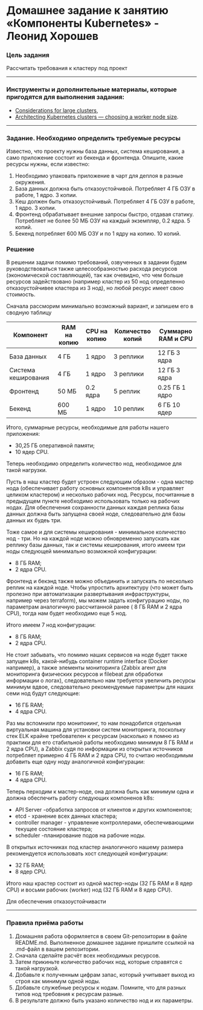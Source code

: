 # Домашнее задание к занятию «Компоненты Kubernetes» - Леонид Хорошев

### Цель задания

Рассчитать требования к кластеру под проект

------

### Инструменты и дополнительные материалы, которые пригодятся для выполнения задания:

- [Considerations for large clusters](https://kubernetes.io/docs/setup/best-practices/cluster-large/),
- [Architecting Kubernetes clusters — choosing a worker node size](https://learnk8s.io/kubernetes-node-size).

------

### Задание. Необходимо определить требуемые ресурсы
Известно, что проекту нужны база данных, система кеширования, а само приложение состоит из бекенда и фронтенда. Опишите, какие ресурсы нужны, если известно:

1. Необходимо упаковать приложение в чарт для деплоя в разные окружения. 
2. База данных должна быть отказоустойчивой. Потребляет 4 ГБ ОЗУ в работе, 1 ядро. 3 копии. 
3. Кеш должен быть отказоустойчивый. Потребляет 4 ГБ ОЗУ в работе, 1 ядро. 3 копии. 
4. Фронтенд обрабатывает внешние запросы быстро, отдавая статику. Потребляет не более 50 МБ ОЗУ на каждый экземпляр, 0.2 ядра. 5 копий. 
5. Бекенд потребляет 600 МБ ОЗУ и по 1 ядру на копию. 10 копий.

### Решение

В решении задачи помимо требований, озвученных в задании будем руководствоваться также целесообразностью расхода ресурсов (экономической составляющей), так как очевидно, что чем больше ресурсов задействовано (например кластер из 50 нод определенно отказоустойчивее кластера из 3 нод), но любой ресурс имеет свою стоимость. 

Сначала рассморим минимально возможный вариант, и запишем его в сводную таблицу

|Компонент|	RAM на копию|	CPU на копию|	Количество копий|	Суммарно RAM и CPU |
|---------|-------------|-------------|-----------------|--------------------|
|База данных|	4 ГБ	|1 ядро|	3 реплики	|12 ГБ	3 ядра |
|Система кеширования|	4 ГБ	|1 ядро|	3 реплики |	12 ГБ	3 ядра|
|Фронтенд|	50 МБ|	0.2 ядра|	5 реплик|	0.25 ГБ	1 ядро |
| Бекенд |	600 МБ	| 1 ядро |	10 реплик |	6 ГБ	10 ядер |

Итого, суммарные ресурсы, необходимые для работы нашего приложения:
- 30,25 ГБ оперативной памяти;
- 10 ядер CPU.

Теперь необходимо определить количество нод, необходимое для такой нагрузки.

Пусть в наш кластер будет устроен следующим образом - одна мастер нода (обеспечивает работу основных компонентов k8s и управляет целиком кластером) и несколько рабочих нод. Ресурсы, посчитанные в предыдущем пункте необходимо использовать только на рабочих нодах. Для обеспечения сохранности данных каждая реплика базы данных должна быть запущена своей ноде, следовательно для базы данных их будеь три.

Тоже самое и для системы кеширования - минимальное количество нод - три. Но на каждой ноде можно обновременно запускать как реплику базы данных, так и системы кеширования, итого имеем три ноды следующей минимально возможной конфигурации:
- 8 ГБ RAM;
- 2 ядра CPU.

Фронтенд и бекэнд также можно объединить и запускать по несколько реплик на каждой ноде. Чтобы упростить архитектуру (что может быть пролезно при автоматизации развертывания инфраструктуры, например через terraform), мы можем задать конфигурацию ноды, по параметрам аналогичную рассчитанной ранее ( 8 ГБ RAM и 2 ядра CPU), тогда нам будет необходимо еще 5 нод.

Итого имеем 7 нод конфигурации:
- 8 ГБ RAM;
- 2 ядра CPU.

Не стоит забывать, что помимо наших сервисов на ноде будет также запущен k8s, какой-нибудь container runtime interface (Docker например), а также элементы мониторинга (Zabbix агент для мониторинга физических ресурсов и filebeat для обработки информации о логах), следовательно нам требуется увеличить ресурсы минимум вдвое, следовательно рекомендуемые параметры для наших семи нод будут следующие:
- 16 ГБ RAM;
- 4 ядра CPU.

Раз мы вспомнили про монитоиинг, то нам понадобится отдельная виртуальная машина для установки систем мониторинга, поскольку стек ELK крайне требователен к ресурсам (насколько я помню из практики для его стабильной работы необходимо минимум 8 ГБ RAM и 2 ядра CPU), а Zabbix судя по информации из открытых источников потребляет примерно 4 ГБ RAM и 2 ядра CPU, то считаю необходимым добавить еще одну ноду аналогичной конфигурации:
- 16 ГБ RAM;
- 4 ядра CPU.

Теперь перходим к мастер-ноде, она должна быть как минимум одна и должна обеспечить работу следующих компоненов k8s:
- API Server -обработка запросов от клиентов и других компонентов;
- etcd - хранение всех данных кластера;
- сontroller manager - управление контроллерами, обеспечивающими текущее состояние кластера;
- scheduler -планирование подов на рабочие ноды.

В открытых источниках под кластер аналогичного нашему размера рекомендуется использовать хост следующей конфигурации:
- 32 ГБ RAM;
- 8 ядер CPU.

Итого наш крастер состоит из одной мастер-ноды (32 ГБ RAM и 8 ядер CPU) и восьми рабочих (worker) нод (32 ГБ RAM и 8 ядер CPU).

Для обеспечения отказоустойчивасти 


----

### Правила приёма работы

1. Домашняя работа оформляется в своем Git-репозитории в файле README.md. Выполненное домашнее задание пришлите ссылкой на .md-файл в вашем репозитории.
2. Сначала сделайте расчёт всех необходимых ресурсов.
3. Затем прикиньте количество рабочих нод, которые справятся с такой нагрузкой.
4. Добавьте к полученным цифрам запас, который учитывает выход из строя как минимум одной ноды. 
5. Добавьте служебные ресурсы к нодам. Помните, что для разных типов нод требовния к ресурсам разные. 
6. В результате должно быть указано количество нод и их параметры.

